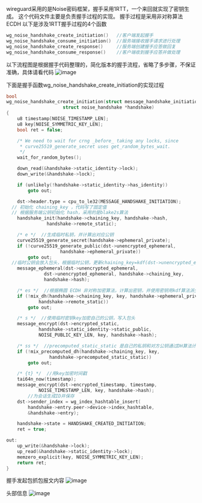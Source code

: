 
wireguard采用的是Noise密码框架，握手采用1RTT，一个来回就实现了密钥生成。
这个代码文件主要是负责握手过程的实现。
握手过程是采用非对称算法ECDH
以下是涉及1RTT握手过程的4个函数
```c
wg_noise_handshake_create_initiation()   //客户端发起握手
wg_noise_handshake_consume_initiation()  //服务端接收握手请求进行处理
wg_noise_handshake_create_response()     //服务端创建握手应答做回复
wg_noise_handshake_consume_response()    //客户端收到握手应答并做处理
```

以下流程图是根据握手代码整理的，简化版本的握手流程，省略了多步骤，不保证准确，具体请看代码
![image](https://github.com/mxmkeep/wireguard_code_reading_cn/assets/20048552/4e6fa18c-5d2e-4b00-a835-3b5cf80bee8b)


下面是握手函数wg_noise_handshake_create_initiation的实现过程
```c
bool
wg_noise_handshake_create_initiation(struct message_handshake_initiation *dst,
				     struct noise_handshake *handshake)
{
	u8 timestamp[NOISE_TIMESTAMP_LEN];
	u8 key[NOISE_SYMMETRIC_KEY_LEN];
	bool ret = false;

	/* We need to wait for crng _before_ taking any locks, since
	 * curve25519_generate_secret uses get_random_bytes_wait.
	 */
	wait_for_random_bytes();

	down_read(&handshake->static_identity->lock);
	down_write(&handshake->lock);

	if (unlikely(!handshake->static_identity->has_identity))
		goto out;

	dst->header.type = cpu_to_le32(MESSAGE_HANDSHAKE_INITIATION);
  // 初始化 chaining_key ，代码写了固定值
  // 根据服务端公钥初始化 hash，采用的是blake2s算法
	handshake_init(handshake->chaining_key, handshake->hash,
		       handshake->remote_static);

	/* e */  //生成临时私钥，并计算出对应公钥
	curve25519_generate_secret(handshake->ephemeral_private);
	if (!curve25519_generate_public(dst->unencrypted_ephemeral,
					handshake->ephemeral_private))
		goto out;
  //临时公钥会放入包头，根据临时公钥，更新chaining_key=kdf(dst->unencrypted_ephemeral) 和 hash
	message_ephemeral(dst->unencrypted_ephemeral,
			  dst->unencrypted_ephemeral, handshake->chaining_key,
			  handshake->hash);

	/* es */  //根据椭圆 ECDH 非对称加密算法，计算出密钥，并使用密钥用kdf算法派生出chaining_key 和 临时加密用的密钥key
	if (!mix_dh(handshake->chaining_key, key, handshake->ephemeral_private,
		    handshake->remote_static))
		goto out;

	/* s */  //使用临时密钥key加密自己的公钥，写入包头
	message_encrypt(dst->encrypted_static,
			handshake->static_identity->static_public,
			NOISE_PUBLIC_KEY_LEN, key, handshake->hash);

	/* ss */  //precomputed_static_static 是自己的私钥和对方公钥通过DH算法计算出来的，双方一直，用这个继续更新chaining_key和key
	if (!mix_precomputed_dh(handshake->chaining_key, key,
				handshake->precomputed_static_static))
		goto out;

	/* {t} */  //用key加密时间戳
	tai64n_now(timestamp);
	message_encrypt(dst->encrypted_timestamp, timestamp,
			NOISE_TIMESTAMP_LEN, key, handshake->hash);
        //为会话生成ID并保存
	dst->sender_index = wg_index_hashtable_insert(
		handshake->entry.peer->device->index_hashtable,
		&handshake->entry);

	handshake->state = HANDSHAKE_CREATED_INITIATION;
	ret = true;

out:
	up_write(&handshake->lock);
	up_read(&handshake->static_identity->lock);
	memzero_explicit(key, NOISE_SYMMETRIC_KEY_LEN);
	return ret;
}
```
握手发起包抓包报文内容
![image](https://github.com/mxmkeep/wireguard_code_reading_cn/assets/20048552/3e46aa10-6dee-473f-8bc3-f1b5eaf444f1)

头部信息
![image](https://github.com/mxmkeep/wireguard_code_reading_cn/assets/20048552/c80b9fa2-1bda-4465-b40a-a92bb55b87c6)



